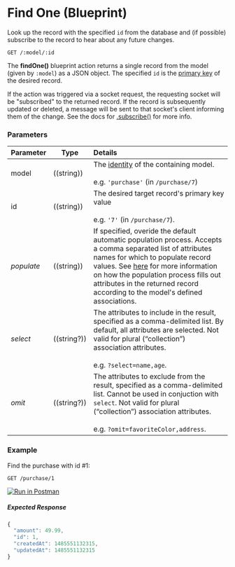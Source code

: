 # Find One (Blueprint)

Look up the record with the specified `id` from the database and (if possible) subscribe to the record to hear about any future changes.

```usage
GET /:model/:id
```


The **findOne()** blueprint action returns a single record from the model (given by `:model`) as a JSON object. The specified `id` is the [primary key](http://en.wikipedia.org/wiki/Unique_key) of the desired record.

If the action was triggered via a socket request, the requesting socket will be "subscribed" to the returned record. If the record is subsequently updated or deleted, a message will be sent to that socket's client informing them of the change. See the docs for [.subscribe()](http://sailsjs.com/documentation/reference/web-sockets/resourceful-pub-sub/subscribe) for more info.


### Parameters

 Parameter                          | Type                                    | Details
 ---------------------------------- | --------------------------------------- |:---------------------------------
 model          | ((string))   | The [identity](http://sailsjs.com/documentation/concepts/models-and-orm/model-settings#?identity) of the containing model.<br/><br/>e.g. `'purchase'` (in `/purchase/7`)
 id                | ((string))    | The desired target record's primary key value<br/><br/>e.g. `'7'` (in `/purchase/7`).
 _populate_       | ((string))    | If specified, overide the default automatic population process. Accepts a comma separated list of attributes names for which to populate record values. See [here](http://sailsjs.com/documentation/concepts/models-and-orm/records#?populated-values) for more information on how the population process fills out attributes in the returned record according to the model's defined associations.
 _select_         | ((string?))   | The attributes to include in the result, specified as a comma-delimited list.  By default, all attributes are selected.  Not valid for plural (&ldquo;collection&rdquo;) association attributes.<br/> <br/> e.g. `?select=name,age`.
 _omit_           | ((string?))   | The attributes to exclude from the result, specified as a comma-delimited list.  Cannot be used in conjuction with `select`.    Not valid for plural (&ldquo;collection&rdquo;) association attributes.<br/> <br/> e.g. `?omit=favoriteColor,address`.


### Example
Find the purchase with id #1:

```text
GET /purchase/1
```

[![Run in Postman](https://s3.amazonaws.com/postman-static/run-button.png)](https://www.getpostman.com/run-collection/96217d0d747e536e49a4)

##### Expected Response

 ```js
 {
   "amount": 49.99,
   "id": 1,
   "createdAt": 1485551132315,
   "updatedAt": 1485551132315
 }
 ```


<docmeta name="displayName" value="find one">
<docmeta name="pageType" value="endpoint">

